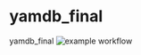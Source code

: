 # yamdb_final
yamdb_final
![example workflow](https://github.com/alxndrsmrnv/yamdb_final/actions/workflows/main.yml/badge.svg)
